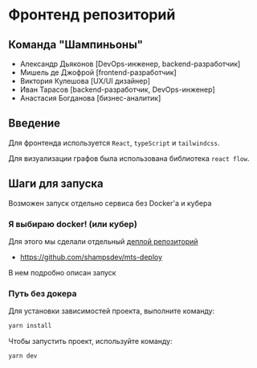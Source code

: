 # Фронтенд репозиторий 
## Команда "Шампиньоны"
 - Александр Дьяконов [DevOps-инженер, backend-разработчик]
 - Мишель де Джофрой [frontend-разработчик]
 - Виктория Кулешова [UX/UI дизайнер]
 - Иван Тарасов [backend-разработчик, DevOps-инженер]
 - Анастасия Богданова [бизнес-аналитик]

## Введение
Для фронтенда используется `React`, `typeScript` и `tailwindcss`.

Для визуализации графов была использована библиотека `react flow`.

## Шаги для запуска

Возможен запуск отдельно сервиса без Docker'a и кубера

### Я выбираю docker! (или кубер)
Для этого мы сделали отдельный [деплой репозиторий](https://github.com/shampsdev/mts-deploy)

 - https://github.com/shampsdev/mts-deploy

В нем подробно описан запуск

### Путь без докера
Для установки зависимостей проекта, выполните команду:

```bash
yarn install
```

Чтобы запустить проект, используйте команду:
```bash
yarn dev
```
